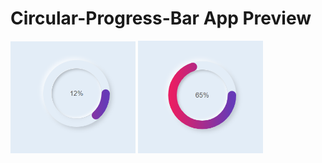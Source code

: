 # Circular-Progress-Bar App Preview

<img src="images/Screenshot_1.png"  width="200">

<img src="images/Screenshot_2.png"  width="200">
